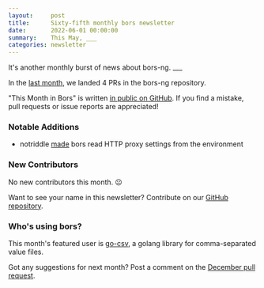 ```yaml
---
layout:     post
title:      Sixty-fifth monthly bors newsletter
date:       2022-06-01 00:00:00
summary:    This May, ___
categories: newsletter
---
```


It's another monthly burst of news about bors-ng. ___

In the [last month](https://github.com/bors-ng/bors-ng/pulls?q=is%3Apr+is%3Amerged+closed%3A2022-05-01..2022-05-31),
we landed 4 PRs in the bors-ng repository.

"This Month in Bors" is written [in public on GitHub][GitHub for TMiB].
If you find a mistake, pull requests or issue reports are appreciated!

[GitHub for TMiB]: https://github.com/bors-ng/bors-ng.github.io


### Notable Additions

* notriddle [made](https://github.com/bors-ng/bors-ng/pull/1502) bors read HTTP proxy settings from the environment

### New Contributors

No new contributors this month. ☹️

Want to see your name in this newsletter? Contribute on our [GitHub repository](https://github.com/bors-ng/bors-ng).


### Who's using bors?

This month's featured user is [go-csv](https://github.com/JensRantil/go-csv), a golang library for comma-separated value files.

Got any suggestions for next month?
Post a comment on the [December pull request](https://github.com/bors-ng/bors-ng.github.io/pull/___).
